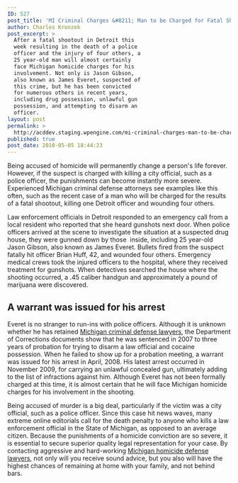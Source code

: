 ```yaml
---
ID: 527
post_title: 'MI Criminal Charges &#8211; Man to be Charged for Fatal Shooting, Killing One Officer and Wounding Four'
author: Charles Kronzek
post_excerpt: >
  After a fatal shootout in Detroit this
  week resulting in the death of a police
  officer and the injury of four others, a
  25 year-old man will almost certainly
  face Michigan homicide charges for his
  involvement. Not only is Jason Gibson,
  also known as James Everet, suspected of
  this crime, but he has been convicted
  for numerous others in recent years,
  including drug possession, unlawful gun
  possession, and attempting to disarm an
  officer.
layout: post
permalink: >
  http://acddev.staging.wpengine.com/mi-criminal-charges-man-to-be-charged-for-fatal-shooting-killing-one-officer-and-wounding-four.html
published: true
post_date: 2010-05-05 18:44:23
---
```

Being accused of homicide will permanently change a person's life forever. However, if the suspect is charged with killing a city official, such as a police officer, the punishments can become instantly more severe. Experienced Michigan criminal defense attorneys see examples like this often, such as the recent case of a man who will be charged for the results of a fatal shootout, killing one Detroit officer and wounding four others.

Law enforcement officials in Detroit responded to an emergency call from a local resident who reported that she heard gunshots next door. When police officers arrived at the scene to investigate the situation at a suspected drug house, they were gunned down by those  inside, including 25 year-old Jason Gibson, also known as James Everet. Bullets fired from the suspect fatally hit officer Brian Huff, 42, and wounded four others. Emergency medical crews took the injured officers to the hospital, where they received treatment for gunshots. When detectives searched the house where the shooting occurred, a .45 caliber handgun and approximately a pound of marijuana were discovered.

<h2>A warrant was issued for his arrest</h2>

Everet is no stranger to run-ins with police officers. Although it is unknown whether he has retained <a href="http://acddev.staging.wpengine.com/" target="_blank">Michigan criminal defense lawyers</a>, the Department of Corrections documents show that he was sentenced in 2007 to three years of probation for trying to disarm a law official and cocaine possession. When he failed to show up for a probation meeting, a warrant was issued for his arrest in April, 2008. His latest arrest occurred in November 2009, for carrying an unlawful concealed gun, ultimately adding to the list of infractions against him. Although Everet has not been formally charged at this time, it is almost certain that he will face Michigan homicide charges for his involvement in the shooting.

Being accused of murder is a big deal, particularly if the victim was a city official, such as a police officer. Since this case hit news waves, many extreme online editorials call for the death penalty to anyone who kills a law enforcement official in the State of Michigan, as opposed to an average citizen. Because the punishments of a homicide conviction are so severe, it is essential to secure superior quality legal representation for your case. By contacting aggressive and hard-working <a href="http://acddev.staging.wpengine.com/trial-attorneys.html" target="_blank">Michigan homicide defense lawyers</a>, not only will you receive sound advice, but you also will have the highest chances of remaining at home with your family, and not behind bars.